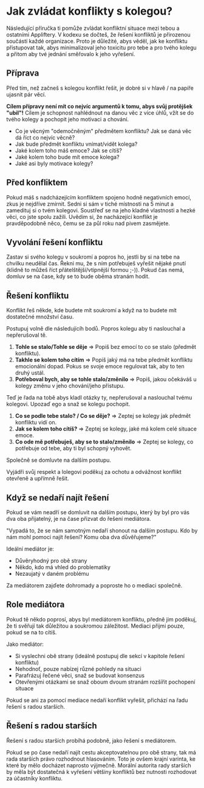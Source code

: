 # Jak zvládat konflikty s kolegou?

Následující příručka ti pomůže zvládat konfliktní situace mezi tebou a ostatními Appliftery. V kodexu se dočteš, že řešení konfliktů je přirozenou součástí každé organizace. Proto je důležité, abys věděl, jak ke konfliktu přistupovat tak, abys minimalizoval jeho toxicitu pro tebe a pro tvého kolegu a přitom aby tvé jednání směřovalo k jeho vyřešení.

## Příprava

Před tím, než začneš s kolegou konflikt řešit, je dobré si v hlavě / na papíře ujasnit pár věcí. 

**Cílem přípravy není mít co nejvíc argumentů k tomu, abys svůj protějšek "ubil"!** Cílem je schopnost nahlédnout na danou věc z více úhlů, vžít se do tvého kolegy a pochopit jeho motivaci a chování.

- Co je věcným "odemočněným" předmětem konfliktu? Jak se daná věc dá říct co nejvíc věcně?
- Jak bude předmět konfliktu vnímat/vidět kolega?
- Jaké kolem toho máš emoce? Jak se cítíš?
- Jaké kolem toho bude mít emoce kolega? 
- Jaké asi byly motivace kolegy?

## Před konfliktem

Pokud máš s nadcházejícím konfliktem spojeno hodně negativních emocí, zkus je nejdříve zmírnit. Sedni si sám v tiché místnosti na 5 minut a zamedituj si o tvém kolegovi. Soustřeď se na jeho kladné vlastnosti a hezké věci, co jste spolu zažili. Uvědim si, že nacházející konflikt je pravděpodobně něco, čemu se za půl roku nad pivem zasmějete.

## Vyvolání řešení konfliktu

Zastav si svého kolegu v soukromí a popros ho, jestli by si na tebe na chvilku neudělal čas. Řekni mu, že s ním potřebuješ vyřešit nějaké pnutí (klidně to můžeš říct přátelštější/vtipnější formou ;-)). Pokud čas nemá, domluv se na čase, kdy se to bude oběma stranám hodit.

## Řešení konfliktu

Konflikt řeš někde, kde budete mít soukromí a když na to budete mít dostatečné množství času.

Postupuj volně dle následujícíh bodů. Popros kolegu aby ti naslouchal a nepřerušoval tě.


1. **Tohle se stalo/Tohle se děje** => Popiš bez emocí to co se stalo (předmět konfliktu). 
2. **Takhle se kolem toho cítím** => Popiš jaký má na tebe předmět konfliktu emocionální dopad. Pokus se svoje emoce regulovat tak, aby to ten druhý ustál.
3. **Potřeboval bych, aby se tohle stalo/změnilo** => Popiš, jakou očekáváš u kolegy změnu v jeho chování/jeho přístupu.

Teď je řada na tobě abys kladl otázky ty, nepřerušoval a naslouchal tvému kolegovi. Upozaď ego a snaž se kolegu pochopit.

1. **Co se podle tebe stalo? / Co se děje?** => Zeptej se kolegy jak předmět konfliktu vidí on. 
1. **Jak se kolem toho cítíš?** => Zeptej se kolegy, jaké má kolem celé situace emoce.
1. **Co ode mě potřebuješ, aby se to stalo/změnilo** => Zeptej se kolegy, co potřebuje od tebe, aby ti byl schopný vyhovět.

Společně se domluvte na dalším postupu.

Vyjádři svůj respekt a lolegovi poděkuj za ochotu a odvážnost konflikt otevřeně a upřímně řešit. 


## Když se nedaří najít řešení

Pokud se vám neadří se domluvit na dalším postupu, který by byl pro vás dva oba přijatelný, je na čase přizvat do řešení mediátora. 

"Vypadá to, že se nám samotným nedaří shonout na dalším postupu. Kdo by nám mohl pomoci najít řešení? Komu oba dva důvěřujeme?"

Ideální mediátor je:
* Důvěryhodný pro obě strany
* Někdo, kdo má vhled do problematiky
* Nezaujatý v daném problému

Za mediátorem zajďete dohromady a poproste ho o mediaci společně. 

## Role mediátora

Pokud tě někdo poprosí, abys byl mediátorem konfliktu, předně jim poděkuj, že ti svěřují tak důležitou a soukromou záležitost. Mediaci přijmi pouze, pokud se na to cítíš. 

Jako mediátor:

* Si vyslechni obě strany (ideálně postupuj dle sekcí v kapitole řešení konfliktu)
* Nehodnoť, pouze nabízej různé pohledy na situaci
* Parafrázuj řečené věci, snaž se budovat konsenzus
* Otevřenými otázkami se snaž oboum dvoum stranám rozšířit pochopení situace

Pokud se ani za pomocí mediace nedaří konflikt vyřešit, přichází na řadu řešení s radou starších.


## Řešení s radou starších

Řešení s radou starších probíhá podobně, jako řešení s mediátorem. 

Pokud se po čase nedaří najít cestu akceptovatelnou pro obě strany, tak má rada starších právo rozhodnout hlasováním. Toto je ovšem krajní varinta, ke které by mělo docházet naprosto výjmečně. Morální autorita rady starších by měla být dostatečná k vyřešení většiny konfliktů bez nutnosti rozhodovat za účastníky konfliktu.